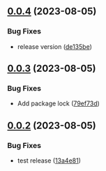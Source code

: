 ## [0.0.4](https://github.com/sriramsundhar/node-sample/compare/v0.0.3...v0.0.4) (2023-08-05)


### Bug Fixes

* release version ([de135be](https://github.com/sriramsundhar/node-sample/commit/de135be9b32d57ba344acbe4b56be76f4d1add51))

## [0.0.3](https://github.com/sriramsundhar/node-sample/compare/v0.0.2...v0.0.3) (2023-08-05)


### Bug Fixes

* Add package lock ([79ef73d](https://github.com/sriramsundhar/node-sample/commit/79ef73deddaaff8b0f50c0c1ab876541130ef43c))

## [0.0.2](https://github.com/sriramsundhar/node-sample/compare/v0.0.1...v0.0.2) (2023-08-05)


### Bug Fixes

* test release ([13a4e81](https://github.com/sriramsundhar/node-sample/commit/13a4e8120c5fef1cdde68dde19df624e13796a4d))
